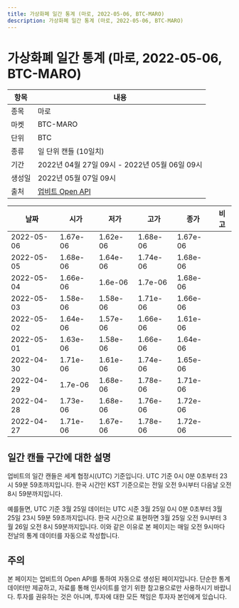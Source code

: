 ```yaml
---
title: 가상화폐 일간 통계 (마로, 2022-05-06, BTC-MARO)
description: 가상화폐 일간 통계 (마로, 2022-05-06, BTC-MARO)
---
```



가상화폐 일간 통계 (마로, 2022-05-06, BTC-MARO)
===

|항목|내용|
|--|--|
|종목|마로|
|마켓|BTC-MARO|
|단위|BTC|
|종류|일 단위 캔들 (10일치)|
|기간|2022년 04월 27일 09시 - 2022년 05월 06일 09시|
|생성일|2022년 05월 07일 09시|
|출처|[업비트 Open API](https://docs.upbit.com)|


|날짜|시가|저가|고가|종가|비고|
|--|--|--|--|--|--|
|2022-05-06|1.67e-06|1.62e-06|1.68e-06|1.67e-06|    |
|2022-05-05|1.68e-06|1.64e-06|1.74e-06|1.68e-06|    |
|2022-05-04|1.66e-06|1.6e-06|1.7e-06|1.68e-06|    |
|2022-05-03|1.58e-06|1.58e-06|1.71e-06|1.66e-06|    |
|2022-05-02|1.64e-06|1.57e-06|1.66e-06|1.61e-06|    |
|2022-05-01|1.63e-06|1.58e-06|1.66e-06|1.64e-06|    |
|2022-04-30|1.71e-06|1.61e-06|1.74e-06|1.65e-06|    |
|2022-04-29|1.7e-06|1.68e-06|1.78e-06|1.71e-06|    |
|2022-04-28|1.73e-06|1.68e-06|1.76e-06|1.72e-06|    |
|2022-04-27|1.71e-06|1.67e-06|1.78e-06|1.72e-06|    |


일간 캔들 구간에 대한 설명
---


업비트의 일간 캔들은 세계 협정시(UTC) 기준입니다. 
UTC 기준 0시 0분 0초부터 23시 59분 59초까지입니다. 
한국 시간인 KST 기준으로는 전일 오전 9시부터 다음날 오전 8시 59분까지입니다. 


예를들면, UTC 기준 3월 25일 데이터는 UTC 시준 3월 25일 0시 0분 0초부터 3월 25일 23시 59분 59초까지입니다. 
한국 시간으로 표현하면 3월 25일 오전 9시부터 3월 26일 오전 8시 59분까지입니다. 
이와 같은 이유로 본 페이지는 매일 오전 9시마다 전날의 통계 데이터를 자동으로 작성합니다. 


주의
---


본 페이지는 업비트의 Open API를 통하여 자동으로 생성된 페이지입니다. 
단순한 통계 데이터만 제공하고, 자료를 통해 인사이트를 얻기 위한 참고용으로만 사용하시기 바랍니다. 
투자를 권유하는 것은 아니며, 투자에 대한 모든 책임은 투자자 본인에게 있습니다. 
